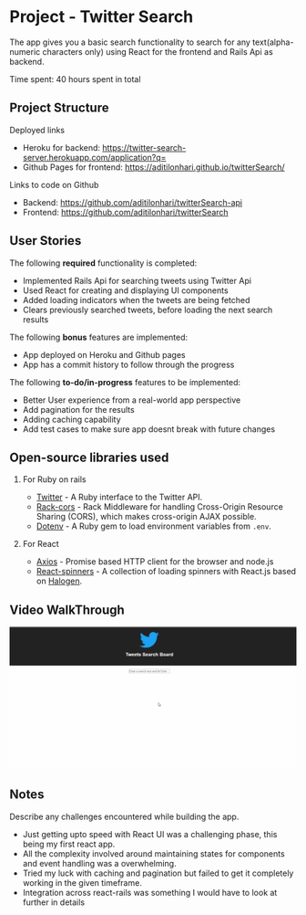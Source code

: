 # Project - Twitter Search

The app gives you a basic search functionality to search for any text(alpha-numeric characters only) using React for the frontend and Rails Api as backend.

Time spent: 40 hours spent in total

## Project Structure

Deployed links
* Heroku for backend: https://twitter-search-server.herokuapp.com/application?q=<querystring>
* Github Pages for frontend: https://aditilonhari.github.io/twitterSearch/

Links to code on Github
* Backend: https://github.com/aditilonhari/twitterSearch-api
* Frontend: https://github.com/aditilonhari/twitterSearch

## User Stories

The following **required** functionality is completed:

* Implemented Rails Api for searching tweets using Twitter Api
* Used React for creating and displaying UI components
* Added loading indicators when the tweets are being fetched
* Clears previously searched tweets, before loading the next search results

The following **bonus** features are implemented:
* App deployed on Heroku and Github pages
* App has a commit history to follow through the progress 

The following **to-do/in-progress** features to be implemented:
* Better User experience from a real-world app perspective
* Add pagination for the results
* Adding caching capability
* Add test cases to make sure app doesnt break with future changes

## Open-source libraries used

1. For Ruby on rails
    - [Twitter](https://github.com/sferik/twitter) - A Ruby interface to the Twitter API. 
    - [Rack-cors](https://github.com/cyu/rack-cors) - Rack Middleware for handling Cross-Origin Resource Sharing (CORS), which makes cross-origin AJAX possible.
    - [Dotenv](https://github.com/bkeepers/dotenv) -  A Ruby gem to load environment variables from `.env`.

2. For React
    - [Axios](https://www.npmjs.com/package/axios) - Promise based HTTP client for the browser and node.js
    - [React-spinners](https://www.npmjs.com/package/react-spinners) - A collection of loading spinners with React.js based on [Halogen](https://github.com/yuanyan/halogen).

## Video WalkThrough

<img src='https://github.com/aditilonhari/twitterSearch/blob/master/TwitterSearch_react_app.gif' title='Video Walkthrough' width='' alt='Video Walkthrough' />


## Notes

Describe any challenges encountered while building the app.

- Just getting upto speed with React UI was a challenging phase, this being my first react app. 
- All the complexity involved around maintaining states for components and event handling was a overwhelming.
- Tried my luck with caching and pagination but failed to get it completely working in the given timeframe.
- Integration across react-rails was something I would have to look at further in details
